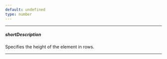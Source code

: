 ```yaml
---
default: undefined
type: number
---
```

---
##### shortDescription
Specifies the height of the element in rows.

---
